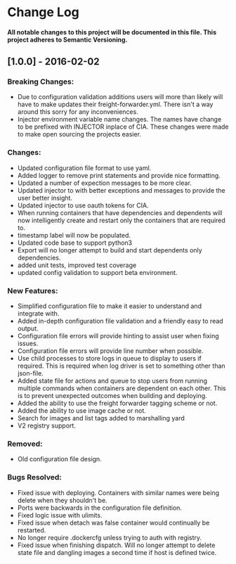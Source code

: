 # Change Log
#### All notable changes to this project will be documented in this file. This project adheres to Semantic Versioning.

## [1.0.0] - 2016-02-02

### Breaking Changes:
* Due to configuration validation additions users will more than likely will have
to make updates their freight-forwarder.yml. There isn't a way around this sorry for
any inconveniences.
* Injector environment variable name changes.  The names have change to be prefixed with INJECTOR inplace of CIA.  These
 changes were made to make open sourcing the projects easier.

### Changes:
* Updated configuration file format to use yaml.
* Added logger to remove print statements and provide nice formatting.
* Updated a number of expection messages to be more clear.
* Updated injector to with better exceptions and messages to provide the user
better insight.
* Updated injector to use oauth tokens for CIA.
* When running containers that have dependencies and dependents will now intelligently
create and restart only the containers that are required to.
* timestamp label will now be populated.
* Updated code base to support python3
* Export will no longer attempt to build and start dependents only dependencies.
* added unit tests, improved test coverage
* updated config validation to support beta environment.

### New Features:
* Simplified configuration file to make it easier to understand and integrate with.
* Added in-depth configuration file validation and a friendly easy to read output.
* Configuration file errors will provide hinting to assist user when fixing issues.
* Configuration file errors will provide line number when possible.
* Use child processes to store logs in queue to display to users if required. This
is required when log driver is set to something other than json-file.
* Added state file for actions and queue to stop users from running multiple commands
when containers are dependent on each other.  This is to prevent unexpected outcomes
when building and deploying.
* Added the ability to use the freight forwarder tagging scheme or not.
* Added the ability to use image cache or not.
* Search for images and list tags added to marshalling yard
* V2 registry support.

### Removed:
* Old configuration file design.

### Bugs Resolved:
* Fixed issue with deploying.  Containers with similar names were being delete
when they shouldn't be.
* Ports were backwards in the configuration file definition.
* Fixed logic issue with ulimits.
* Fixed issue when detach was false container would continually be restarted.
* No longer require .dockercfg unless trying to auth with registry.
* Fixed issue when finishing dispatch.  Will no longer attempt to delete state file
and dangling images a second time if host is defined twice.
